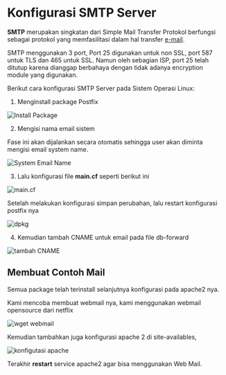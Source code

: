 # Konfigurasi SMTP Server

**SMTP** merupakan singkatan dari Simple Mail Transfer Protokol berfungsi sebagai protokol yang memfasilitasi dalam hal transfer <u>e-mail</u>. 

SMTP menggunakan 3 port, Port 25 digunakan untuk non SSL, port 587 untuk TLS dan 465 untuk SSL. Namun oleh sebagian ISP, port 25 telah ditutup karena dianggap berbahaya dengan tidak adanya encryption module yang digunakan.

Berikut cara konfigurasi SMTP Server pada Sistem Operasi Linux:
1. Menginstall package Postfix 


![Install Package](https://dev-to-uploads.s3.amazonaws.com/uploads/articles/oxjf71hkqcoptznokxx5.png)

2. Mengisi nama email sistem

Fase ini akan dijalankan secara otomatis sehingga user akan diminta mengisi email system name.

![System Email Name](https://dev-to-uploads.s3.amazonaws.com/uploads/articles/ihhbu984f8e5p9u27zoh.png)

3. Lalu konfigurasi file **main.cf** seperti berikut ini

![main.cf](https://dev-to-uploads.s3.amazonaws.com/uploads/articles/zyiwl4oumm836dxfxfy7.png)

Setelah melakukan konfigurasi simpan perubahan, lalu restart konfigurasi postfix nya

![dpkg](https://dev-to-uploads.s3.amazonaws.com/uploads/articles/45w2hvw0vou72dlhbjof.png)

4. Kemudian tambah CNAME untuk email pada file db-forward

![tambah CNAME](https://dev-to-uploads.s3.amazonaws.com/uploads/articles/le5012f6s5rgzv6j9joj.png)


## Membuat Contoh Mail

Semua package telah terinstall selanjutnya konfigurasi pada apache2 nya.

Kami mencoba membuat webmail nya, kami menggunakan webmail opensource dari netflix

![wget webmail](https://dev-to-uploads.s3.amazonaws.com/uploads/articles/r6q05of0m42gfekfj64q.png)

Kemudian tambahkan juga konfigurasi apache 2 di site-availables, 


![konfigutasi apache](https://dev-to-uploads.s3.amazonaws.com/uploads/articles/fd55u40bfiibavnymn45.png)

Terakhir **restart** service apache2 agar bisa menggunakan Web Mail. 
